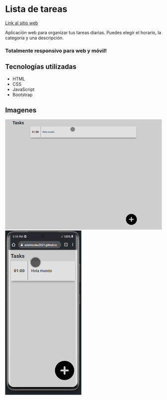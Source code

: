 # Lista de tareas

[Link al sitio web](https://arielnicolas2021.github.io/Lista-de-tareas/)

Aplicación web para organizar tus tareas diarias. Puedes elegir el horario, la categoria y una descripción.

### Totalmente responsivo para web y móvil!

## Tecnologías utilizadas

- HTML
- CSS
- JavaScript
- Bootstrap

## Imagenes
![Desktop](./assets/images/Grabar_2024_04_18_17_10_09_145.gif)
![Mobile](./assets/images/Grabar_2024_04_18_17_11_02_106.gif)